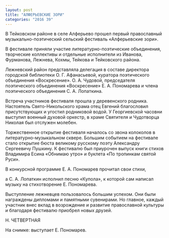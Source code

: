 ```yaml
---
layout: post
title: "АЛФЕРЬЕВСКИЕ ЗОРИ"
categories: "2016 39"
---
```


В Тейковском районе в селе Алферьево прошел первый православный музыкально-поэтический сельский фестиваль «Алферьевские зори».

В фестивале приняли участие литературно-поэтические объединения, творческие коллективы и отдельные исполнители из Иванова, Фурманова, Лежнева, Кохмы, Тейкова и Тейковского района.

Лежневский район представляла делегация в составе директора городской библиотеки О. Г. Афанасьевой, куратора поэтического объединения «Воскресение». О. А. Чудовой, председателя поэтического объединения «Воскресение» Е. А. Пономарева и члена поэтического объединения С. А. Лопаткина.

Встреча участников фестиваля прошла у деревенского родника. Настоятель Свято-Никольского храма отец Евгений благословил присутствующих и угостил родниковой водой. У Георгиевской часовни выступил военный духовой оркестр, в храме Святителя и Чудотворца Николая был отслужен молебен.

Торжественное открытие фестиваля началось со звона колоколов в литературно-музыкальном сквере. Большим событием на фестивале стало открытие бюста великому русскому поэту Александру Сергеевичу Пушкину. К фестивалю был приурочен выпуск книги стихов Владимира Есина «Обнимаю утро» и буклета «По тропинкам святой Руси».

В конкурсной программе Е. А. Пономарев прочитал свои стихи,

а С. А. Лопаткин исполнил песню «Купола», к которой сам написал музыку на стихотворение Е. Пономарева.

Выступление лежневцев пользовалось большим успехом. Они были награждены дипломами и памятными сувенирами. Но главное, каждый участник внес вклад в возрождение и развитие православной культуры и благодаря фестивалю приобрел новых друзей.

Н. ЧЕТВЕРТНАЯ

На снимке: выступает Е. Пономарев.


